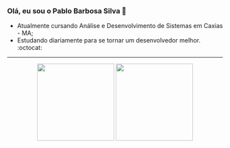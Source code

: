 ### <p>Olá, eu sou o Pablo Barbosa Silva 👋</p>
- Atualmente cursando Análise e Desenvolvimento de Sistemas em Caxias - MA; <br>
- Estudando diariamente para se tornar um desenvolvedor melhor. :octocat:
<hr>

<p align='center'>
  <img height="180em" src="https://github-readme-stats.vercel.app/api?username=PabloPBS&show_icons=true&theme=radical&count_private=true"/>
  <img height="180em" src="https://github-readme-stats.vercel.app/api/top-langs/?username=PabloPBS&layout=compact&theme=radical"/>
</p>
